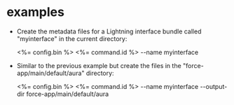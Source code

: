 # examples

- Create the metadata files for a Lightning interface bundle called "myinterface" in the current directory:

  <%= config.bin %> <%= command.id %> --name myinterface

- Similar to the previous example but create the files in the "force-app/main/default/aura" directory:

  <%= config.bin %> <%= command.id %> --name myinterface --output-dir force-app/main/default/aura
